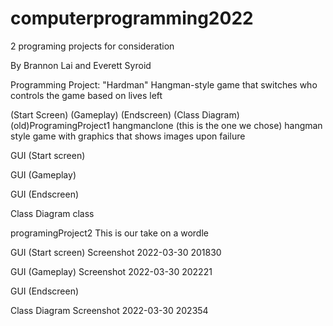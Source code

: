 # computerprogramming2022
2 programing projects for consideration

By Brannon Lai and Everett Syroid

Programming Project: "Hardman"
Hangman-style game that switches who controls the game based on lives left

(Start Screen)
(Gameplay)
(Endscreen)
(Class Diagram)
(old)ProgramingProject1 hangmanclone (this is the one we chose)
hangman style game with graphics that shows images upon failure

GUI (Start screen)


GUI (Gameplay)


GUI (Endscreen)


Class Diagram
class

programingProject2
This is our take on a wordle

GUI (Start screen)
Screenshot 2022-03-30 201830

GUI (Gameplay)
Screenshot 2022-03-30 202221

GUI (Endscreen)

Class Diagram
Screenshot 2022-03-30 202354
